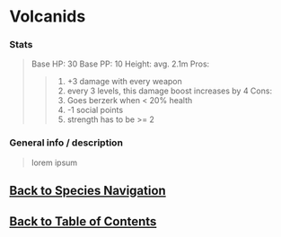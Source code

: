 #   Volcanids

### Stats
>   Base HP:    30
>   Base PP:    10
>   Height:     avg. 2.1m
>   Pros:
>>1.    +3 damage with every weapon
>>2.    every 3 levels, this damage boost increases by 4
>   Cons:
>>1.    Goes berzerk when < 20%  health
>>2.    -1 social points
>>3.    strength has to be >= 2

### General info / description
>   lorem ipsum

<!--End of the file-->
##  [Back to Species Navigation](SpeciesNavigation.md)
##  [Back to Table of Contents](../TableOfContents.md)